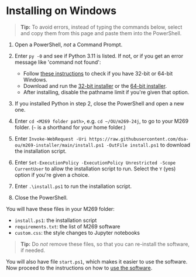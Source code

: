 # Installing on Windows

> **Tip:** To avoid errors, instead of typing the commands below,
> select and copy them from this page and paste them into the PowerShell.

1. Open a PowerShell, *not* a Command Prompt.

2. Enter `py -0` and see if Python 3.11 is listed. If not, or
   if you get an error message like 'command not found':
   - Follow [these instructions](https://support.microsoft.com/en-us/windows/which-version-of-windows-operating-system-am-i-running-628bec99-476a-2c13-5296-9dd081cdd808)
     to check if you have 32-bit or 64-bit Windows.
   - Download and run the
     [32-bit installer](https://www.python.org/ftp/python/3.11.9/python-3.11.9.exe) or the
     [64-bit installer](https://www.python.org/ftp/python/3.11.9/python-3.11.9-amd64.exe).
   - After installing, disable the pathname limit if you're given that option.

3. If you installed Python in step 2, close the PowerShell and open a new one.

4. Enter `cd <M269 folder path>`, e.g. `cd ~/OU/m269-24j`,
   to go to your M269 folder. (`~` is a shorthand for your home folder.)

5. Enter `Invoke-WebRequest -Uri https://raw.githubusercontent.com/dsa-ou/m269-installer/main/install.ps1 -OutFile install.ps1`
   to download the installation script.

6. Enter `Set-ExecutionPolicy -ExecutionPolicy Unrestricted -Scope CurrentUser`
   to allow the installation script to run.
   Select the `Y` (yes) option if you're given a choice.

7. Enter `.\install.ps1` to run the installation script.

8. Close the PowerShell.

You will have these files in your M269 folder:
- `install.ps1`: the installation script
- `requirements.txt`: the list of M269 software
- `custom.css`: the style changes to Jupyter notebooks

> **Tip:** Do _not_ remove these files, so that
> you can re-install the software, if needed.

You will also have file `start.ps1`, which makes it easier to use the software.
Now proceed to the instructions on how to [use the software](usage.md).